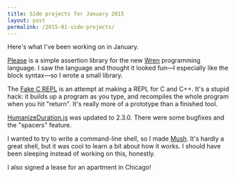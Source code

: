```yaml
---
title: Side projects for January 2015
layout: post
permalink: /2015-01-side-projects/
---
```

Here's what I've been working on in January.

[Please](https://github.com/EvanHahn/wren-please) is a simple assertion library for the new [Wren](https://munificent.github.io/wren/) programming language. I saw the language and thought it looked fun—I especially like the block syntax—so I wrote a small library.

The [Fake C REPL](https://github.com/EvanHahn/Fake-C-REPL) is an attempt at making a REPL for C and C++. It's a stupid hack: it builds up a program as you type, and recompiles the whole program when you hit "return". It's really more of a prototype than a finished tool.

[HumanizeDuration.js](https://github.com/EvanHahn/HumanizeDuration.js) was updated to 2.3.0. There were some bugfixes and the "spacers" feature.

I wanted to try to write a command-line shell, so I made [Mush](https://github.com/EvanHahn/mush). It's hardly a great shell, but it was cool to learn a bit about how it works. I should have been sleeping instead of working on this, honestly.

I also signed a lease for an apartment in Chicago!

